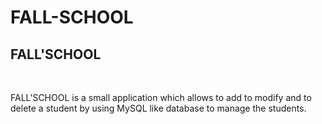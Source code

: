 # FALL-SCHOOL

<h2> FALL'SCHOOL </h2> <br>

<p>FALL'SCHOOL is a small application which allows to add to modify and to delete a student by using MySQL like database to manage the students.</p>
